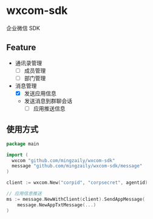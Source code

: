 # wxcom-sdk

企业微信 SDK

## Feature

- 通讯录管理
  - [ ] 成员管理
  - [ ] 部门管理
- 消息管理
  - [x] 发送应用信息
  - 发送消息到群聊会话
    - [ ] 应用推送信息

## 使用方式
```go
package main

import (
  wxcom "github.com/mingzaily/wxcom-sdk"
  message "github.com/mingzaily/wxcom-sdk/message"
)

client := wxcom.New("corpid", "corpsecret", agentid)

// 应用信息推送
ms := message.NewWithClient(client).SendAppMessage(
	message.NewAppTxtMessage(...)
)

```
